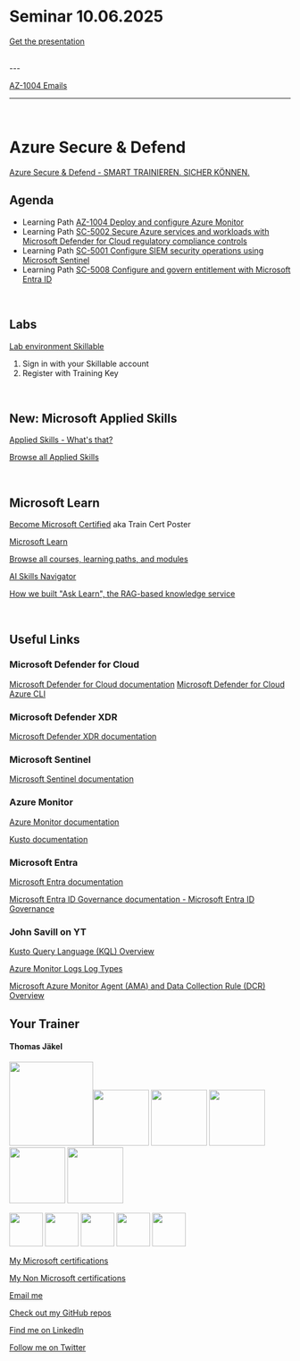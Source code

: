 
[AZ-1004]: https://learn.microsoft.com/en-us/training/paths/deploy-configure-azure-monitor/
[SC-5001]: https://learn.microsoft.com/en-us/training/paths/configure-security-information-event-management-operations-using-microsoft-sentinel/
[SC-5002]: https://learn.microsoft.com/en-us/training/paths/secure-azure-services-workloads-defender-cloud/
[SC-5008]: https://learn.microsoft.com/en-us/training/paths/configure-manage-entitlement-microsoft-entra-id/


# Seminar 10.06.2025

[Get the presentation](pdf/)

<br>
---

[AZ-1004 Emails](emails/AZ-1004%20Emails.txt)

---

<br>

# Azure Secure & Defend

[Azure Secure & Defend - SMART TRAINIEREN. SICHER KÖNNEN.](https://brainymotion.de/training/azure-besserkoennen-sichern-defenden/)

## Agenda

* Learning Path [AZ-1004 Deploy and configure Azure Monitor][AZ-1004]
* Learning Path [SC-5002 Secure Azure services and workloads with Microsoft Defender for Cloud regulatory compliance controls][SC-5002]
* Learning Path [SC-5001 Configure SIEM security operations using Microsoft Sentinel][SC-5001]
* Learning Path [SC-5008 Configure and govern entitlement with Microsoft Entra ID][SC-5008]


<br>


## Labs

[Lab environment Skillable](https://brainymotion.learnondemand.net) 

1. Sign in with your Skillable account 
2. Register with Training Key


<br>


## New: Microsoft Applied Skills

[Applied Skills - What's that?](https://learn.microsoft.com/en-us/credentials/)

[Browse all Applied Skills](https://learn.microsoft.com/en-us/credentials/browse/?credential_types=applied%20skills)


<br>


## Microsoft Learn

[Become Microsoft Certified](https://aka.ms/traincertposter) aka Train Cert Poster

[Microsoft Learn](https://learn.microsoft.com)

[Browse all courses, learning paths, and modules](https://learn.microsoft.com/en-us/training/browse/)

[AI Skills Navigator](https://aiskillsnavigator.microsoft.com/en-us)

[How we built "Ask Learn", the RAG-based knowledge service](https://devblogs.microsoft.com/engineering-at-microsoft/how-we-built-ask-learn-the-rag-based-knowledge-service/)


<br>



## Useful Links


### Microsoft Defender for Cloud

[Microsoft Defender for Cloud documentation](https://learn.microsoft.com/en-us/azure/defender-for-cloud/)
[Microsoft Defender for Cloud Azure CLI](https://learn.microsoft.com/en-us/cli/azure/service-page/microsoft%20defender%20for%20cloud?view=azure-cli-latest)


### Microsoft Defender XDR

[Microsoft Defender XDR documentation](https://learn.microsoft.com/en-us/defender-xdr/)


### Microsoft Sentinel

[Microsoft Sentinel documentation](https://learn.microsoft.com/en-us/azure/sentinel/)


### Azure Monitor

[Azure Monitor documentation](https://learn.microsoft.com/en-us/azure/azure-monitor/)

[Kusto documentation](https://learn.microsoft.com/en-us/kusto/)


### Microsoft Entra

[Microsoft Entra documentation](https://learn.microsoft.com/en-us/entra/)

[Microsoft Entra ID Governance documentation - Microsoft Entra ID Governance](https://learn.microsoft.com/en-us/entra/id-governance/)


### John Savill on YT

[Kusto Query Language (KQL) Overview](https://www.youtube.com/watch?v=Pl8n6GaWEo0)

[Azure Monitor Logs Log Types](https://www.youtube.com/watch?v=lzVQ3NqMnTE)

[Microsoft Azure Monitor Agent (AMA) and Data Collection Rule (DCR) Overview](https://www.youtube.com/watch?v=Z1zDlXCwI9k)


##  Your Trainer
#### Thomas Jäkel

<img src="https://download69118.blob.core.windows.net/anon/Profilbild.jpg" width="150"><img src="https://download69118.blob.core.windows.net/anon/Standard MCT Badge Large.png" width=100>
<a href="https://www.credly.com/badges/72439d56-7895-4b92-84bd-fec12c84fd18/public_url"><img src="https://download69118.blob.core.windows.net/anon/mcse-cloud-platform-and-infrastructure-certified-2016.png" width="100"></a>
<a href="https://learn.microsoft.com/api/credentials/share/en-us/tjaekel/A8E4CC3EAA93F4C2?sharingId=EBAFABC36CF6EBDC"><img src="https://download69118.blob.core.windows.net/anon/microsoft-certified-azure-solutions-architect-expert.png" width=100></a>
<a href="https://www.credly.com/badges/2a1b8f81-8609-4e8f-85d7-dad4f21f84f6/public_url"><img src="https://download69118.blob.core.windows.net/anon/aws-certified-ai-practitioner.png" width=100></a>
<a href="https://www.credly.com/badges/7f2c6c3e-d3e3-4e32-9299-adf3278948a3/public_url"><img src="https://download69118.blob.core.windows.net/anon/instructor-recognition-1-000-students-reached.png" width="100"/></a>

<a href="https://learn.microsoft.com/api/credentials/share/en-us/tjaekel/C27BF4B9C4441987?sharingId=EBAFABC36CF6EBDC"><img src="https://download69118.blob.core.windows.net/anon/apl.png" width=60></a>
<a href="https://learn.microsoft.com/api/credentials/share/en-us/tjaekel/D285AC578545317A?sharingId=EBAFABC36CF6EBDC"><img src="https://download69118.blob.core.windows.net/anon/apl.png" width=60></a>
<a href="https://learn.microsoft.com/api/credentials/share/en-us/tjaekel/218CE025B3002579?sharingId=EBAFABC36CF6EBDC"><img src="https://download69118.blob.core.windows.net/anon/apl.png" width=60></a>
<a href="https://learn.microsoft.com/api/credentials/share/en-us/tjaekel/603D525F71C003A5?sharingId=EBAFABC36CF6EBDC"><img src="https://download69118.blob.core.windows.net/anon/apl.png" width=60></a>
<a href="https://learn.microsoft.com/api/credentials/share/en-us/tjaekel/FF81C50EA1B80D11?sharingId=EBAFABC36CF6EBDC"><img src="https://download69118.blob.core.windows.net/anon/apl.png" width=60></a>


[My Microsoft certifications](https://learn.microsoft.com/en-us/users/tjaekel/transcript/d4yjrcx32nome0r)

[My Non Microsoft certifications](https://www.credly.com/users/thomas-jakel)

[Email me](mailto:thomas.jaekel@brainymotion.de)

[Check out my GitHub repos](https://github.com/www42)

[Find me on LinkedIn](https://linkedin.com/in/tjkkll)

[Follow me on Twitter](https://twitter.com/tjkkll)
